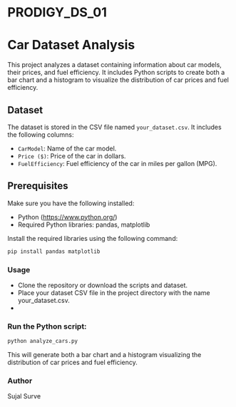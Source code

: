 # PRODIGY_DS_01
# Car Dataset Analysis

This project analyzes a dataset containing information about car models, their prices, and fuel efficiency. It includes Python scripts to create both a bar chart and a histogram to visualize the distribution of car prices and fuel efficiency.

## Dataset

The dataset is stored in the CSV file named `your_dataset.csv`. It includes the following columns:

- `CarModel`: Name of the car model.
- `Price ($)`: Price of the car in dollars.
- `FuelEfficiency`: Fuel efficiency of the car in miles per gallon (MPG).

## Prerequisites

Make sure you have the following installed:

- Python (https://www.python.org/)
- Required Python libraries: pandas, matplotlib

Install the required libraries using the following command:

```bash
pip install pandas matplotlib
```
### Usage
- Clone the repository or download the scripts and dataset.
- Place your dataset CSV file in the project directory with the name your_dataset.csv.
- 
### Run the Python script:
```bash
python analyze_cars.py
```
This will generate both a bar chart and a histogram visualizing the distribution of car prices and fuel efficiency.

### Author
Sujal Surve


